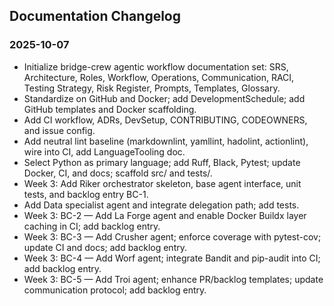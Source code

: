 ## Documentation Changelog

### 2025-10-07
- Initialize bridge-crew agentic workflow documentation set: SRS, Architecture, Roles, Workflow, Operations, Communication, RACI, Testing Strategy, Risk Register, Prompts, Templates, Glossary.
 - Standardize on GitHub and Docker; add DevelopmentSchedule; add GitHub templates and Docker scaffolding.
 - Add CI workflow, ADRs, DevSetup, CONTRIBUTING, CODEOWNERS, and issue config.
 - Add neutral lint baseline (markdownlint, yamllint, hadolint, actionlint), wire into CI, add LanguageTooling doc.
 - Select Python as primary language; add Ruff, Black, Pytest; update Docker, CI, and docs; scaffold src/ and tests/.
 - Week 3: Add Riker orchestrator skeleton, base agent interface, unit tests, and backlog entry BC-1.
 - Add Data specialist agent and integrate delegation path; add tests.
 - Week 3: BC-2 — Add La Forge agent and enable Docker Buildx layer caching in CI; add backlog entry.
 - Week 3: BC-3 — Add Crusher agent; enforce coverage with pytest-cov; update CI and docs; add backlog entry.
 - Week 3: BC-4 — Add Worf agent; integrate Bandit and pip-audit into CI; add backlog entry.
 - Week 3: BC-5 — Add Troi agent; enhance PR/backlog templates; update communication protocol; add backlog entry.


